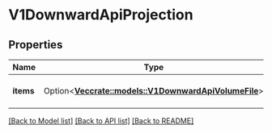 # V1DownwardApiProjection

## Properties

Name | Type | Description | Notes
------------ | ------------- | ------------- | -------------
**items** | Option<[**Vec<crate::models::V1DownwardApiVolumeFile>**](v1.DownwardAPIVolumeFile.md)> | Items is a list of DownwardAPIVolume file | [optional]

[[Back to Model list]](../README.md#documentation-for-models) [[Back to API list]](../README.md#documentation-for-api-endpoints) [[Back to README]](../README.md)



